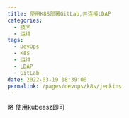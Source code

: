 ```yaml
---
title: 使用K8S部署GitLab,并连接LDAP
categories: 
  - 技术
  - 运维
tags: 
  - DevOps
  - K8S
  - 运维
  - LDAP
  - GitLab
date: 2022-03-19 18:39:00
permalink: /pages/devops/k8s/jenkins
---
```

<!-- more -->
略  使用kubeasz即可
